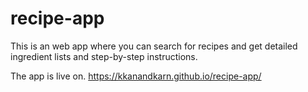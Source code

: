 # recipe-app
This is an web app where you can search for recipes and get detailed ingredient lists and step-by-step instructions.

The app is live on.
https://kkanandkarn.github.io/recipe-app/
